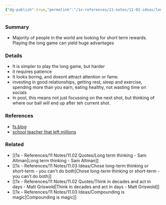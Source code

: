 ```yaml
---
{"dg-publish":true,"permalink":"/1x-references/11-notes/11-03-ideas/long-term-thinking-is-a-powerful-tool/","title":"Long term thinking is a powerful tool","created":"2024-04-08T10:33:09.868+03:00","updated":"2024-07-08T21:55:14.957+03:00"}
---
```



### Summary
- Majority of people in the world are looking for short term rewards. Playing the long game can yield huge advantages

### Details
- It is simpler to play the long game, but harder
- it requires patience
- It looks boring, and doesnt attract attention or fame.
- investing in good relationships, getting rest, sleep and exercise, spending more than you earn, eating healthy, not wasting time on socials
- In pool, this means not just focussing on the next shot, but thinking of where our ball will end up after teh current shot.

### References
- [fs.blog](https://fs.blog/long-game/)
- [school teacher that left millions](http://articles.latimes.com/2013/nov/30/nation/la-na-hometown-millionaires-20131201) 

### Related
- [[1x - References/11 Notes/11.02 Quotes/Long term thinking - Sam Altman\|Long term thinking - Sam Altman]]
- [[1x - References/11 Notes/11.03 Ideas/Chose long-term thinking or short-term - you can't do both\|Chose long-term thinking or short-term - you can't do both]]
- [[1x - References/11 Notes/11.02 Quotes/Think in decades and act in days - Matt Griswold\|Think in decades and act in days - Matt Griswold]]
- [[1x - References/11 Notes/11.03 Ideas/Compounding is magic\|Compounding is magic]]



